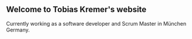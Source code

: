 ## Welcome to Tobias Kremer's website

Currently working as a software developer and Scrum Master in München Germany.

